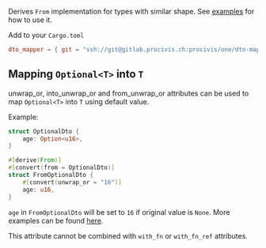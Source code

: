 Derives `From` implementation for types with similar shape.
See [examples](./examples) for how to use it.

Add to your `Cargo.toml`

```toml
dto_mapper = { git = "ssh://git@gitlab.procivis.ch:procivis/one/dto-mapper-rs.git" }
```

## Mapping `Optional<T>` into `T`

unwrap_or, into_unwrap_or and from_unwrap_or attributes can be used to map `Optional<T>` into `T` using default value.

Example:

```rust
struct OptionalDto {
    age: Option<u16>,
}

#[derive(From)]
#[convert(from = OptionalDto)]
struct FromOptionalDto {
    #[convert(unwrap_or = "16")]
    age: u16,
}
```

`age` in `FromOptionalDto` will be set to `16` if original value is `None`. More examples can be found [here](examples/unwrap_or_value.rs).

This attribute cannot be combined with `with_fn` or `with_fn_ref` attributes.
